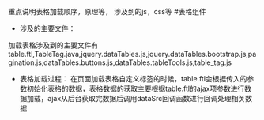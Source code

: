 重点说明表格加载顺序，原理等，
涉及到的js，css等
#表格组件
* 涉及的主要文件：
 
 加载表格涉及到的主要文件有table.ftl,TableTag.java,jquery.dataTables.js,jquery.dataTables.bootstrap.js,pagination.js,dataTables.buttons.js,dataTables.tableTools.js,table_tag.js
* 表格加载过程：
在页面加载表格自定义标签的时候，table.ftl会根据传入的参数初始化表格的数据，表格数据的获取主要根据table.ftl的ajax项参数进行数据加载，ajax从后台获取完数据后调用dataSrc回调函数进行回调处理相关数据 
